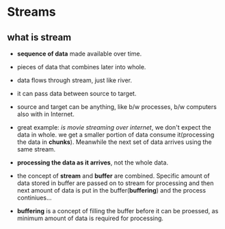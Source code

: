 # Streams

## what is stream

- **sequence of data** made available over time.

- pieces of data that combines later into whole.

- data flows through stream, just like river.

- it can pass data between source to target.

- source and target can be anything, like b/w processes, b/w computers also with in Internet.

- great example: *is movie streaming over internet*, we don't expect the data in whole. we get a smaller portion of data consume it(processing the data in **chunks**). Meanwhile the next set of data arrives using the same stream.

- **processing the data as it arrives**, not the whole data.

- the concept of **stream** and **buffer** are combined. Specific amount of data stored in buffer are passed on to stream for processing and then next amount of data is put in the buffer(**buffering**) and the process continiues...

- **buffering** is a concept of filling the buffer before it can be proessed, as minimum amount of data is required for processing.